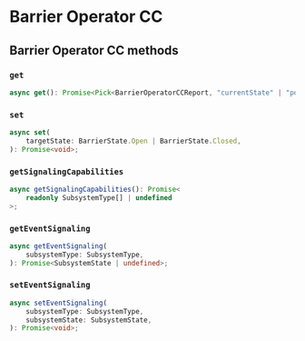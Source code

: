 # Barrier Operator CC

## Barrier Operator CC methods

### `get`

```ts
async get(): Promise<Pick<BarrierOperatorCCReport, "currentState" | "position"> | undefined>;
```

### `set`

```ts
async set(
	targetState: BarrierState.Open | BarrierState.Closed,
): Promise<void>;
```

### `getSignalingCapabilities`

```ts
async getSignalingCapabilities(): Promise<
	readonly SubsystemType[] | undefined
>;
```

### `getEventSignaling`

```ts
async getEventSignaling(
	subsystemType: SubsystemType,
): Promise<SubsystemState | undefined>;
```

### `setEventSignaling`

```ts
async setEventSignaling(
	subsystemType: SubsystemType,
	subsystemState: SubsystemState,
): Promise<void>;
```
